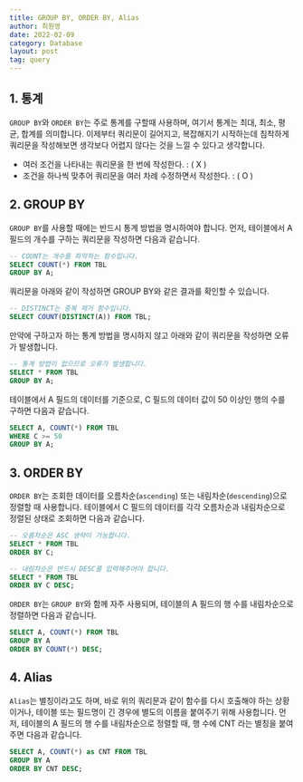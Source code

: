 ```yaml
---
title: GROUP BY, ORDER BY, Alias
author: 최원영
date: 2022-02-09
category: Database
layout: post
tag: query
---
```


## 1. 통계

`GROUP BY`와 `ORDER BY`는 주로 통계를 구할때 사용하며, 여기서 통계는 최대, 최소, 평균, 합계를 의미합니다. 이제부터 쿼리문이 길어지고, 복잡해지기 시작하는데 침착하게 쿼리문을 작성해보면 생각보다 어렵지 않다는 것을 느낄 수 있다고 생각합니다.

- 여러 조건을 나타내는 쿼리문을 한 번에 작성한다. : ( X )
- 조건을 하나씩 맞추어 쿼리문을 여러 차례 수정하면서 작성한다. : ( O )

## 2. GROUP BY

`GROUP BY`를 사용할 때에는 반드시 통계 방법을 명시하여야 합니다. 먼저, 테이블에서 A 필드의 개수를 구하는 쿼리문을 작성하면 다음과 같습니다.

```sql
-- COUNT는 개수를 파악하는 함수입니다.
SELECT COUNT(*) FROM TBL
GROUP BY A;
```

쿼리문을 아래와 같이 작성하면 GROUP BY와 같은 결과를 확인할 수 있습니다.

```sql
-- DISTINCT는 중복 제거 함수입니다.
SELECT COUNT(DISTINCT(A)) FROM TBL;
```

만약에 구하고자 하는 통계 방법을 명시하지 않고 아래와 같이 쿼리문을 작성하면 오류가 발생합니다.

```sql
-- 통계 방법이 없으므로 오류가 발생합니다.
SELECT * FROM TBL
GROUP BY A;
```

테이블에서 A 필드의 데이터를 기준으로, C 필드의 데이터 값이 50 이상인 행의 수를 구하면 다음과 같습니다.

```sql
SELECT A, COUNT(*) FROM TBL
WHERE C >= 50
GROUP BY A;
```

## 3. ORDER BY

`ORDER BY`는 조회한 데이터를 오름차순(`ascending`) 또는 내림차순(`descending`)으로 정렬할 때 사용합니다. 테이블에서 C 필드의 데이터를 각각 오름차순과 내림차순으로 정렬된 상태로 조회하면 다음과 같습니다.

```sql
-- 오름차순은 ASC 생략이 가능합니다.
SELECT * FROM TBL
ORDER BY C;

-- 내림차순은 반드시 DESC를 입력해주어야 합니다.
SELECT * FROM TBL
ORDER BY C DESC;
```

`ORDER BY`는 `GROUP BY`와 함께 자주 사용되며, 테이블의 A 필드의 행 수를 내림차순으로 정렬하면 다음과 같습니다.

```sql
SELECT A, COUNT(*) FROM TBL
GROUP BY A
ORDER BY COUNT(*) DESC;
```

## 4. Alias

`Alias`는 별칭이라고도 하며, 바로 위의 쿼리문과 같이 함수를 다시 호출해야 하는 상황이거나, 테이블 또는 필드명이 긴 경우에 별도의 이름을 붙여주기 위해 사용합니다. 먼저, 테이블의 A 필드의 행 수를 내림차순으로 정렬할 때, 행 수에 CNT 라는 별칭을 붙여주면 다음과 같습니다.

```sql
SELECT A, COUNT(*) as CNT FROM TBL
GROUP BY A
ORDER BY CNT DESC;
```
